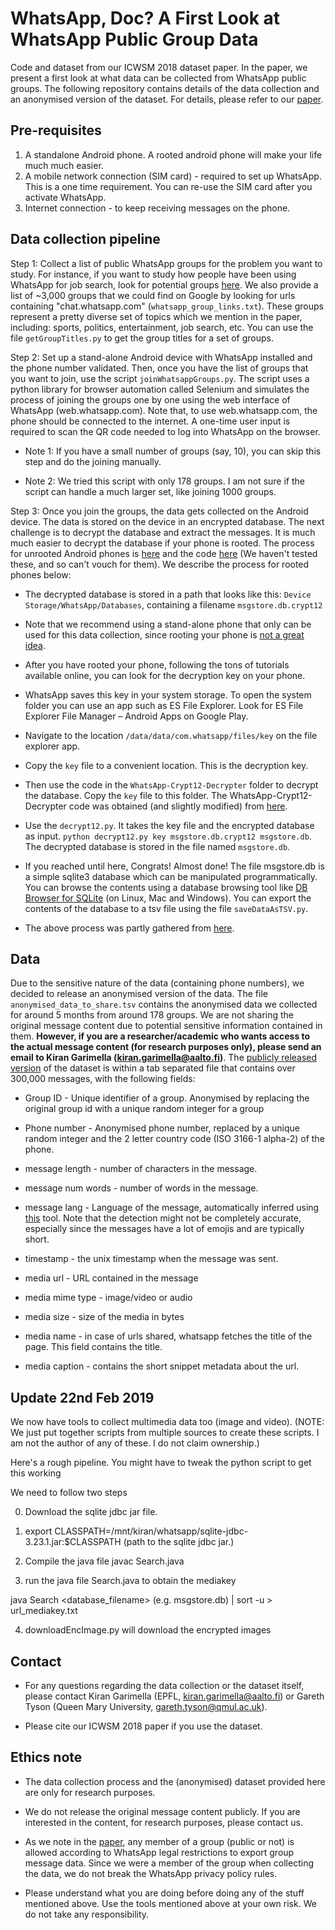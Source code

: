 # WhatsApp, Doc? A First Look at WhatsApp Public Group Data

Code and dataset from our ICWSM 2018 dataset paper. 
In the paper, we present a first look at what data can be collected from WhatsApp public groups.
The following repository contains details of the data collection and an anonymised version of the dataset.
For details, please refer to our <a href="https://users.ics.aalto.fi/kiran/content/whatsapp.pdf">paper</a>.

## Pre-requisites

1. A standalone Android phone. A rooted android phone will make your life much much easier.
2. A mobile network connection (SIM card) - required to set up WhatsApp. This is a one time requirement. You can re-use the SIM card after you activate WhatsApp.
3. Internet connection - to keep receiving messages on the phone.

## Data collection pipeline

Step 1: Collect a list of public WhatsApp groups for the problem you want to study.
For instance, if you want to study how people have been using WhatsApp for job search, look for potential groups <a href="https://aileensoul.wordpress.com/2017/11/02/whatsapp-group-links-for-job-seekers/" target="_blank">here</a>.
We also provide a list of ~3,000 groups that we could find on Google by looking for urls containing "chat.whatsapp.com" (`whatsapp_group_links.txt`).
These groups represent a pretty diverse set of topics which we mention in the paper, including: sports, politics, entertainment, job search, etc. You can use the file `getGroupTitles.py` to get the group titles for a set of groups.

Step 2: Set up a stand-alone Android device with WhatsApp installed and the phone number validated. 
Then, once you have the list of groups that you want to join, use the script `joinWhatsappGroups.py`.
The script uses a python library for browser automation called Selenium and simulates the process of joining the groups one by one using the web interface of WhatsApp (web.whatsapp.com). Note that, to use web.whatsapp.com, the phone should be connected to the internet.
A one-time user input is required to scan the QR code needed to log into WhatsApp on the browser.

* Note 1: If you have a small number of groups (say, 10), you can skip this step and do the joining manually.

* Note 2: We tried this script with only 178 groups. I am not sure if the script can handle a much larger set, like joining 1000 groups.

Step 3: Once you join the groups, the data gets collected on the Android device. The data is stored on the device in an encrypted database. The next challenge is to decrypt the database and extract the messages. It is much much easier to decrypt the database if your phone is rooted. 
The process for unrooted Android phones is <a href="https://forum.xda-developers.com/showthread.php?t=2770982" target=_blank>here</a> and the code <a href="https://github.com/EliteAndroidApps/WhatsApp-Key-DB-Extractor" target=_blank>here</a> (We haven't tested these, and so can't vouch for them). We describe the process for rooted phones below:

* The decrypted database is stored in a path that looks like this: `Device Storage/WhatsApp/Databases`, containing a filename `msgstore.db.crypt12`

* Note that we recommend using a stand-alone phone that only can be used for this data collection, since rooting your phone is <a href="https://www.bullguard.com/bullguard-security-center/mobile-security/mobile-threats/android-rooting-risks.aspx target=_blank"> not a great idea</a>.

* After you have rooted your phone, following the tons of tutorials available online, you can look for the decryption key on your phone.

* WhatsApp saves this key in your system storage. To open the system folder you can use an app such as ES File Explorer. Look for ES File Explorer File Manager – Android Apps on Google Play.

* Navigate to the location `/data/data/com.whatsapp/files/key` on the file explorer app.

* Copy the `key` file to a convenient location. This is the decryption key.

* Then use the code in the `WhatsApp-Crypt12-Decrypter` folder to decrypt the database. Copy the `key` file to this folder.
The WhatsApp-Crypt12-Decrypter code was obtained (and slightly modified) from <a href="https://github.com/EliteAndroidApps/WhatsApp-Crypt12-Decrypter/" target=_blank>here</a>.

* Use the `decrypt12.py`. It takes the key file and the encrypted database as input. `python decrypt12.py key msgstore.db.crypt12 msgstore.db`. The decrypted database is stored in the file named `msgstore.db`.

* If you reached until here, Congrats! Almost done! The file msgstore.db is a simple sqlite3 database which can be manipulated programmatically. You can browse the contents using a database browsing tool like <a href="http://sqlitebrowser.org/">DB Browser for SQLite</a> (on Linux, Mac and Windows). You can export the contents of the database to a tsv file using the file `saveDataAsTSV.py`. 

* The above process was partly gathered from <a href="http://jameelnabbo.com/breaking-whatsapp-encryption-exploit/" target=_blank>here</a>. 

## Data
Due to the sensitive nature of the data (containing phone numbers), we decided to release an anonymised version of the data. 
The file `anonymised_data_to_share.tsv` contains the anonymised data we collected for around 5 months from around 178 groups.
We are not sharing the original message content due to potential sensitive information contained in them. <b>However, if you are a researcher/academic who wants access to the actual message content (for research purposes only), please send an email to Kiran Garimella (kiran.garimella@aalto.fi)</b>. 
The <a href="https://github.com/gvrkiran/whatsapp-public-groups/blob/master/anonymised_data_to_share.tsv">publicly released version</a> of the dataset is within a tab separated file that contains over 300,000 messages, with the following fields:

* Group ID - Unique identifier of a group. Anonymised by replacing the original group id with a unique random integer for a group

* Phone number - Anonymised phone number, replaced by a unique random integer and the 2 letter country code (ISO 3166-1 alpha-2) of the phone.

* message length - number of characters in the message.

* message num words - number of words in the message.

* message lang - Language of the message, automatically inferred using <a href="https://github.com/saffsd/langid.py">this</a> tool. Note that the detection might not be completely accurate, especially since the messages have a lot of emojis and are typically short.

* timestamp - the unix timestamp when the message was sent.

* media url - URL contained in the message

* media mime type - image/video or audio

* media size - size of the media in bytes

* media name - in case of urls shared, whatsapp fetches the title of the page. This field contains the title.

* media caption - contains the short snippet metadata about the url.

## Update 22nd Feb 2019
We now have tools to collect multimedia data too (image and video). 
(NOTE: We just put together scripts from multiple sources to create these scripts. I am not the author of any of these. I do not claim ownership.)

Here's a rough pipeline. You might have to tweak the python script to get this working

We need to follow two steps

0. Download the sqlite jdbc jar file.

1. export CLASSPATH=/mnt/kiran/whatsapp/sqlite-jdbc-3.23.1.jar:$CLASSPATH (path to the sqlite jdbc jar.)

2. Compile the java file javac Search.java

3. run the java file Search.java to obtain the mediakey

java Search <database_filename> (e.g. msgstore.db) | sort -u > url_mediakey.txt

4. downloadEncImage.py will download the encrypted images

## Contact

* For any questions regarding the data collection or the dataset itself, please contact Kiran Garimella (EPFL, kiran.garimella@aalto.fi) or Gareth Tyson (Queen Mary University, gareth.tyson@qmul.ac.uk).

* Please cite our ICWSM 2018 paper if you use the dataset.

## Ethics note

* The data collection process and the (anonymised) dataset provided here are only for research purposes. 

* We do not release the original message content publicly. If you are interested in the content, for research purposes, please contact us. 

* As we note in the <a href="https://users.ics.aalto.fi/kiran/content/whatsapp.pdf">paper</a>, any member of a group (public or not) is allowed according to WhatsApp legal restrictions to export group message data. Since we were a member of the group when collecting the data, we do not break the WhatsApp privacy policy rules.

* Please understand what you are doing before doing any of the stuff mentioned above. Use the tools mentioned above at your own risk. We do not take any responsibility.

